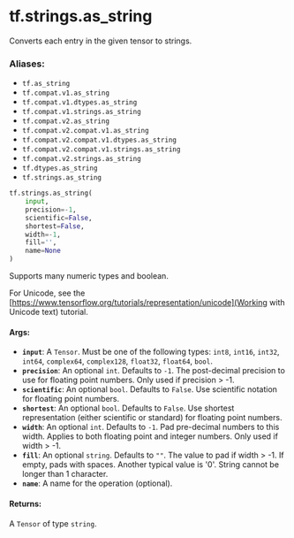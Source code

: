 <div itemscope itemtype="http://developers.google.com/ReferenceObject">
<meta itemprop="name" content="tf.strings.as_string" />
<meta itemprop="path" content="Stable" />
</div>

# tf.strings.as_string

Converts each entry in the given tensor to strings.

### Aliases:

* `tf.as_string`
* `tf.compat.v1.as_string`
* `tf.compat.v1.dtypes.as_string`
* `tf.compat.v1.strings.as_string`
* `tf.compat.v2.as_string`
* `tf.compat.v2.compat.v1.as_string`
* `tf.compat.v2.compat.v1.dtypes.as_string`
* `tf.compat.v2.compat.v1.strings.as_string`
* `tf.compat.v2.strings.as_string`
* `tf.dtypes.as_string`
* `tf.strings.as_string`

``` python
tf.strings.as_string(
    input,
    precision=-1,
    scientific=False,
    shortest=False,
    width=-1,
    fill='',
    name=None
)
```

<!-- Placeholder for "Used in" -->

Supports many numeric types and boolean.

For Unicode, see the
[https://www.tensorflow.org/tutorials/representation/unicode](Working with Unicode text)
tutorial.

#### Args:


* <b>`input`</b>: A `Tensor`. Must be one of the following types: `int8`, `int16`, `int32`, `int64`, `complex64`, `complex128`, `float32`, `float64`, `bool`.
* <b>`precision`</b>: An optional `int`. Defaults to `-1`.
  The post-decimal precision to use for floating point numbers.
  Only used if precision > -1.
* <b>`scientific`</b>: An optional `bool`. Defaults to `False`.
  Use scientific notation for floating point numbers.
* <b>`shortest`</b>: An optional `bool`. Defaults to `False`.
  Use shortest representation (either scientific or standard) for
  floating point numbers.
* <b>`width`</b>: An optional `int`. Defaults to `-1`.
  Pad pre-decimal numbers to this width.
  Applies to both floating point and integer numbers.
  Only used if width > -1.
* <b>`fill`</b>: An optional `string`. Defaults to `""`.
  The value to pad if width > -1.  If empty, pads with spaces.
  Another typical value is '0'.  String cannot be longer than 1 character.
* <b>`name`</b>: A name for the operation (optional).


#### Returns:

A `Tensor` of type `string`.
